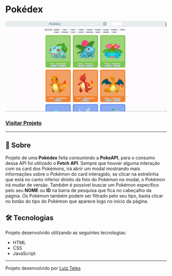 # Pokédex

![Imagem do projeto](./assets/images/demonstracao-do-projeto.gif)

### [Visitar Projeto](https://pokedex-blue-three-76.vercel.app/)

---

## 📝 Sobre
Projeto de uma **Pokédex** feita consumindo a **PokeAPI**, para o consumo dessa API foi utilizado o **Fetch API**. Sempre que houver alguma interação com os card dos Pokémons, irá abrir um modal mostrando mais informações sobre o Pokémon do card interagido, se clicar na estrelinha que está no canto inferior direito da foto do Pokémon no modal, o Pokémon irá mudar de versão. Também é possível buscar um Pokémon especifico pelo seu **NOME** ou **ID** na barra de pesquisa que fica no cabeçalho da página. Os Pokémon também podem ser filtrado pelo seu tipo, basta clicar no botão do tipo do Pokémon que aparece logo no início da página.

## 🛠️ Tecnologias
Projeto desenvolvido utilizando as seguintes tecnologias:
- HTML
- CSS
- JavaScript

---

Projeto desenvolvido por [Luiz Teles](#)